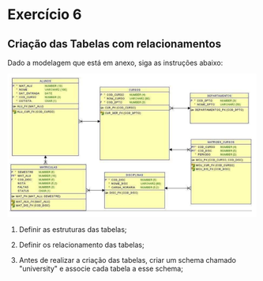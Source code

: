 # Exercício 6

## Criação das Tabelas com relacionamentos

Dado a modelagem que está em anexo, siga as instruções abaixo: 

![Modelagem das tabelas](modelagem.png)

1) Definir as estruturas das tabelas;

2) Definir os relacionamento das tabelas;

3) Antes de realizar a criação das tabelas, criar um schema chamado "university" e associe cada tabela a esse schema;


